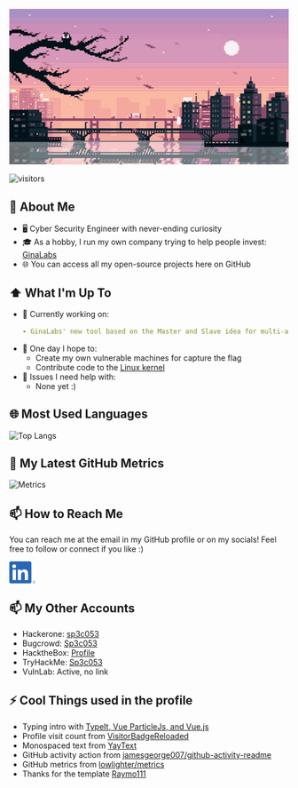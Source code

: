 ![Profile Background](https://github.com/Oosecurity/Profile/blob/main/OosecurityBG.gif)

![visitors](https://vbr.nathanchung.dev/badge?page_id=Oosecurity.Oosecurity&color=00cf00)

## :book: About Me
- 🖥 Cyber Security Engineer with never-ending curiosity
- 🎓 As a hobby, I run my own company trying to help people invest: [GinaLabs](https://ginalabs.com/)
- 🌐 You can access all my open-source projects here on GitHub

## ⬆ What I'm Up To
- 🔨 Currently working on:
  ```yaml
  - GinaLabs' new tool based on the Master and Slave idea for multi-account management
  ```
- 🤞 One day I hope to:
  - Create my own vulnerable machines for capture the flag
  - Contribute code to the [Linux kernel](https://github.com/torvalds/linux)
- 🤔 Issues I need help with:
  - None yet :)

## 🌐 Most Used Languages
![Top Langs](https://github-readme-stats.vercel.app/api/top-langs/?username=Oosecurity&langs_count=8)

## 🔔 My Latest GitHub Metrics
![Metrics](https://metrics.lecoq.io/Oosecurity?template=classic&base.header=0&gists=1&lines=1&config.timezone=America%2FToronto)

## 📫 How to Reach Me
You can reach me at the email in my GitHub profile or on my socials! Feel free to follow or connect if you like :)

[<img src="https://github.com/Oosecurity/Profile/blob/main/linkedin.png" height="40em" align="center" alt="Follow Oosecurity on LinkedIn" title="Follow Oosecurity on LinkedIn"/>](https://linkedin.com/in/oscar-ozog)

## 📫 My Other Accounts
- Hackerone: [sp3c053](https://hackerone.com/sp3c053)
- Bugcrowd: [Sp3c053](https://bugcrowd.com/Sp3c053)
- HacktheBox: [Profile](https://app.hackthebox.com/profile/387548)
- TryHackMe: [Sp3c053](https://tryhackme.com/p/Sp3c053)
- VulnLab: Active, no link

## ⚡ Cool Things used in the profile
- Typing intro with [TypeIt, Vue ParticleJs, and Vue.js](https://codesandbox.io/s/readme-introgif-9fjo5)
- Profile visit count from [VisitorBadgeReloaded](https://github.com/Nathan13888/VisitorBadgeReloaded)
- Monospaced text from [YayText](https://yaytext.com/monospace/)
- GitHub activity action from [jamesgeorge007/github-activity-readme](https://github.com/jamesgeorge007/github-activity-readme)
- GitHub metrics from [lowlighter/metrics](https://github.com/lowlighter/metrics)
- Thanks for the template [Raymo111](https://github.com/Raymo111/Raymo111?tab=readme-ov-file)
